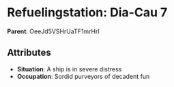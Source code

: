 # Refuelingstation: Dia-Cau 7

**Parent**: OeeJd5VSHrUaTF1mrHrl

## Attributes
- **Situation**: A ship is in severe distress
- **Occupation**: Sordid purveyors of decadent fun


